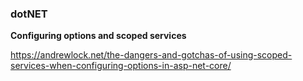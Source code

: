 ### dotNET

**Configuring options and scoped services**

https://andrewlock.net/the-dangers-and-gotchas-of-using-scoped-services-when-configuring-options-in-asp-net-core/